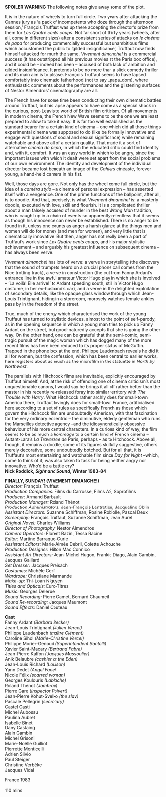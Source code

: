 
**SPOILER WARNING** The following notes give away some of the plot.

It is in the nature of wheels to turn full circle. Two years after attacking the Cannes jury as ‘a pack of incompetents who doze through the afternoon session,’ François Truffaut was up there accepting the director’s prize from them for _Les Quatre cents coups_. Not far short of thirty years (wheels, after all, come in different sizes) after a consistent series of attacks on _le cinéma de papa_ for producing commercially successful but unambitious films which accustomed the public to ‘gilded insignificance’, Truffaut now finds himself attacked for much the same. _Vivement dimanche!_ is a commercial success (it has outstripped all his previous movies at the Paris box office), and it could be – indeed has been – accused of both lack of ambition and gilded insignificance. It pretends to be no more than a slick comedy thriller and its main aim is to please. François Truffaut seems to have lapsed comfortably into cinematic fatherhood (not to say _papa_dom), where enthusiastic comments about the performances and the glistening surfaces of Nestor Almendros’ cinematography are all.

The French have for some time been conducting their own cinematic battles around Truffaut, but his lapse appears to have come as a special shock in the curious, post-Leavisite world of British film criticism. Of all movements in modern cinema, the French New Wave seems to be the one we are least prepared to allow to take it easy. It is far too well established as the standard bearer for a certain kind of cinema – one which did all those things experimental cinema was supposed to do (like be formally innovative and engage with questions of social and sexual significance) while remaining watchable and above all of a certain quality. That made it a sort of alternative _cinéma de papa_, in which the educated critic could find identity and, with it, comfort. It was an easy world in which to be angry, since the important issues with which it dealt were set apart from the social problems of our own environment. The identity and development of the individual director became lost beneath an image of the _Cahiers_ cinéaste, forever young, a hand-held camera in his fist.

Well, those days are gone. Not only has the wheel come full circle, but the idea of a _caméra stylo_ – a cinema of personal expression – has asserted itself with a vengeance. One of the prime functions of the ballpoint, after all, is to doodle. And that, precisely, is what _Vivement dimanche!_ is: a masterly doodle, executed with love, skill and flourish. It is a complicated thriller about a man falsely accused of murder in the best _Wrong Man_ tradition, who is caught up in a chain of events so apparently relentless that it seems as though his innocence can never be established. There is no anger to be found in it, unless one counts as anger a harsh glance at the things men and women will do for money (and men for women), and very little that is cinematically innovative. But then, anger has not really been a part of Truffaut’s work since _Les Quatre cents coups_, and his major stylistic achievement – and arguably his greatest influence on subsequent cinema – has always been verve.

_Vivement dimanche!_ has lots of verve: a verve in storytelling (the discovery that the sound of trumpets heard on a crucial phone call comes from the Nice trotting track), a verve in construction (the cut from Fanny Ardant’s entrance line in the awful amateur Victor Hugo play in which she is involved – ’La voilà! Elle arrive!’ to Ardant speeding south, still in Victor Hugo costume, in her ex-husband’s car), and a verve in the delighted exploitation of secondary details, like the opaque glass window through which Jean-Louis Trintignant, hiding in a storeroom, morosely watches female ankles pass by in the freedom of the street.

True, much of the energy which characterised the work of the young Truffaut has turned to stylistic devices, almost to the point of self-parody, as in the opening sequence in which a young man tries to pick up Fanny Ardant on the street, but good-naturedly accepts that she is going the other way. On the other hand, one can be grateful that the semi-comic, semi-tragic pursuit of the magic woman which has dogged many of the more recent films has here been reduced to its proper status of McGuffin. Trapped in the phone box at the end, Philippe Laudenbach reveals he did it all for women, but the confession, which has been central to earlier works, here registers about as much as the microfilm in the statuette in _North by Northwest_.

The parallels with Hitchcock films are inevitable, explicitly encouraged by Truffaut himself. And, at the risk of offending one of cinema criticism’s most unquestionable canons, I would say he brings it all off rather better than the master in his recently re-released foray into similar territory with _The Trouble with Harry_. What Hitchcock rather archly does for small-town America there, Truffaut lovingly does for small-town France, artificialised here according to a set of rules as specifically French as those which govern the Hitchcock film are undoubtedly American, with that fascination for the very ordinary eccentric – the diminutive, elderly gentleman who runs the Marseilles detective agency –and the idiosyncratically obsessive behaviour of his more central characters. In a curious kind of way, the film seems to be as much a _hommage_ to a certain kind of French cinema – Autant-Lara’s _La Traversee de_ Paris, perhaps – as to Hitchcock. Above all, though, it remains a doodle, some of its figures skilfully suggestive, others merely decorative, some undoubtedly botched. But for all that, it is Truffaut’s most entertaining and watchable film since _Day for Night_ –which, come to think of it, was also taken to task for being neither angry nor innovative. Who’d be a battle cry?<br>
**Nick Roddick, _Sight and Sound_, Winter 1983-84**<br>

**FINALLY, SUNDAY! (VIVEMENT DIMANCHE!)**<br>
_Director:_ François Truffaut<br>
_Production Companies:_ Films du Carrosse, Films A2, Soprofilms<br>
_Producer:_ Armand Barbault<br>
_Production Manager:_ Roland Thénot<br>
_Production Administrators:_ Jean-François Lentretien, Jacqueline Oblin<br>
_Assistant Directors:_ Suzanne Schiffman, Rosine Robiolle, Pascal Deux<br>
_Screenplay:_ François Truffaut, Suzanne Schiffman, Jean Aurel<br>
_Original Novel:_ Charles Williams<br>
_Director of Photography:_ Nestor Almendros<br>
_Camera Operators:_ Florent Bazin, Tessa Racine<br>
_Editor:_ Martine Barraque-Curie<br>
_Assistant Editors:_ Marie-Aimée Debril, Colette Achouche<br>
_Production Designer:_ Hilton Mac Connico<br>
_Assistant Art Directors:_ Jean-Michel Hugon, Frankie Diago, Alain Gambin, Jacques Gaillard<br>
_Set Dresser:_ Jacques Preisach<br>
_Costumes:_ Michèle Cerf<br>
_Wardrobe:_ Christiane Marmande<br>
_Make-up:_ Thi-Loan N’guyen<br>
_Titles and Opticals:_ Euro-Titres<br>
_Music:_ Georges Delerue<br>
_Sound Recording:_ Pierre Gamet, Bernard Chaumeil<br>
_Sound Re-recording:_ Jacques Maumont<br>
_Sound Effects:_ Daniel Couteau<br>

**Cast**<br>
Fanny Ardant _(Barbara Becker)_<br>
Jean-Louis Trintignant _(Julien Vercel)_<br>
Philippe Laudenbach _(maître Clément)_<br>
Caroline Sihol _(Marie-Christine Vercel)_<br>
Philippe Morier-Genoud _(Superintendent Santelli)_<br>
Xavier Saint-Macary _(Bertrand Fabre)_<br>
Jean-Pierre Kalfon _(Jacques Massoulier)_<br>
Anik Belaubre _(cashier at the Eden)_<br>
Jean-Louis Richard _(Louison)_<br>
Yann Dedet _(Angel Face)_<br>
Nicole Félix _(scarred woman)_<br>
Georges Koulouris _(Lablache)_<br>
Roland Thénot _(Jambrau)_<br>
Pierre Gare _(Inspector Poivert)_<br>
Jean-Pierre Kohut-Svelko _(the slav)_<br>
Pascale Pellegrin _(secretary)_<br>
Castel Casti<br>
Michel Aubossu<br>
Paulina Aubret<br>
Isabelle Binet<br>
Dany Castaing<br>
Alain Gambin<br>
Michel Grisoni<br>
Marie-Noëlle Guilliot<br>
Pierrette Monticelli<br>
Adrien Silvio<br>
Paul Steiger<br>
Christine Verbèke<br>
Jacques Vidal<br>

France 1983<br><br>
110 mins
<!--stackedit_data:
eyJoaXN0b3J5IjpbLTEwNDM0NDYzN119
-->